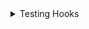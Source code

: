 <details>
  <summary>Testing Hooks</summary>

#### beforeAll(), beforeEach(), afterEach(), afterAll()
 각 메서드는 테스트 실행 전후에 특정 작업을 수행할 수 있게 해준다. 


#### 1. beforeAll()
beforeAll()은 모든 테스트가 실행되기 전에 한 번만 실행된다. 보통 데이터베이스 초기화, API 연결 등을 설정하는 데 사용된다.

#### 2. beforeEach()
beforeEach()는 각 테스트가 실행되기 전에 매번 실행된다. 테스트에 필요한 초기 상태나 데이터를 설정하는 데 사용된다.


#### 3. afterEach()
afterEach()는 각 테스트가 실행된 후에 매번 실행된다. 테스트 후에 필요한 정리 작업을 수행하는 데 사용된다.

#### 4. afterAll()
afterAll()은 모든 테스트가 실행된 후에 한 번만 실행된다. 주로 리소스를 해제하거나 종료 작업을 수행하는 데 사용된다.

```javascript

describe("User Service", () => {
    beforeAll(async () => {
        await initializeDatabase(); // 데이터베이스 초기화
    });

    beforeEach(() => {
        resetMockData(); // 각 테스트 전에 모의 데이터 초기화
    });

    afterEach(() => {
        cleanupMocks(); // 각 테스트 후 모의 데이터 정리
    });

    afterAll(async () => {
        await closeDatabase(); // 데이터베이스 연결 종료
    });

    it("사용자를 성공적으로 생성해야 한다", () => {
        const user = createUser("testUser");
        expect(user.name).toBe("testUser"); // 사용자 이름이 올바른지 확인
    });

    it("사용자를 성공적으로 삭제해야 한다", () => {
        createUser("testUser"); // 사용자 생성
        const result = deleteUser("testUser"); // 사용자 삭제
        expect(result).toBe(true); // 삭제 결과가 true인지 확인
    });
});


```

</details>